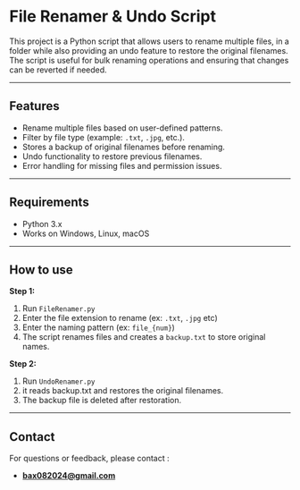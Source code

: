 # File Renamer & Undo Script

This project is a Python script that allows users to rename multiple files, 
in a folder while also providing an undo feature to restore the original filenames. 
The script is useful for bulk renaming operations and ensuring that changes can be reverted if needed.

---

## Features

- Rename multiple files based on user-defined patterns.
- Filter by file type (example: `.txt`, `.jpg`, etc.).
- Stores a backup of original filenames before renaming.
- Undo functionality to restore previous filenames.
- Error handling for missing files and permission issues.

---

## Requirements

- Python 3.x
- Works on Windows, Linux, macOS

---

## How to use 

**Step 1:**

1. Run `FileRenamer.py`
2. Enter the file extension to rename (ex: `.txt`, `.jpg` etc) 
3. Enter the naming pattern (ex: `file_{num}`)
4. The script renames files and creates a `backup.txt` to store original names.

**Step 2:**

1. Run `UndoRenamer.py`
2. it reads backup.txt and restores the original filenames.
3. The backup file is deleted after restoration.

---

## Contact

For questions or feedback, please contact :

- **bax082024@gmail.com**

